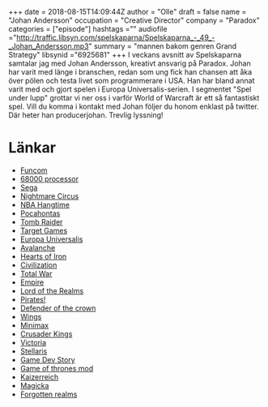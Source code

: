 +++
date = 2018-08-15T14:09:44Z
author = "Olle"
draft = false
name = "Johan Andersson"
occupation = "Creative Director"
company = "Paradox"
categories = ["episode"]
hashtags =""
audiofile ="http://traffic.libsyn.com/spelskaparna/Spelskaparna_-_49_-_Johan_Andersson.mp3"
summary = "mannen bakom genren Grand Strategy"
libsynid ="6925681"
+++
I veckans avsnitt av Spelskaparna samtalar jag med Johan Andersson, kreativt ansvarig på Paradox. Johan har varit med länge i branschen, redan som ung fick han chansen att åka över pölen och testa livet som programmerare i USA. Han har bland annat varit med och gjort spelen i Europa Universalis-serien. I segmentet "Spel under lupp" grottar vi ner oss i varför World of Warcraft är ett så fantastiskt spel. Vill du komma i kontakt med Johan följer du honom enklast på twitter. Där heter han producerjohan. Trevlig lyssning!
# Länkar
* [Funcom](https://www.funcom.com/)
* [68000 processor](https://en.wikipedia.org/wiki/Motorola_68000)
* [Sega](https://en.wikipedia.org/wiki/Sega)
* [Nightmare Circus](https://www.youtube.com/watch?v=hxoQkZRVWxw)
* [NBA Hangtime](https://www.youtube.com/watch?v=g9Q1vK3SUOI)
* [Pocahontas](https://www.youtube.com/watch?v=HJyVDW_PcoM)
* [Tomb Raider](https://www.youtube.com/watch?v=BltNSs9Vzdg)
* [Target Games](https://en.wikipedia.org/wiki/Target_Games)
* [Europa Universalis](https://www.youtube.com/watch?v=I3HeSSzbYO4)
* [Avalanche](https://avalanchestudios.com/)
* [Hearts of Iron](https://www.youtube.com/watch?v=e9BiUtINy4w)
* [Civilization](https://www.youtube.com/watch?v=MVDdlFy-Cu0)
* [Total War](https://www.totalwar.com/)
* [Empire](https://en.wikipedia.org/wiki/Classic_Empire)
* [Lord of the Realms](https://www.youtube.com/watch?v=Md9B0f-8FgE&list=PLaEZBF_sy6Z0aH5NJ-f8yQ0-6sO4Vutu9)
* [Pirates!](https://www.youtube.com/watch?v=bYoGNto1_TU)
* [Defender of the crown](https://www.youtube.com/watch?v=BjzSPxI2Jvg)
* [Wings](https://www.youtube.com/watch?v=hL-qtxNgoHU)
* [Minimax](https://en.wikipedia.org/wiki/Minimax)
* [Crusader Kings](https://www.youtube.com/watch?v=qzkVTDfxIUI)
* [Victoria](https://www.youtube.com/watch?v=i8ChuNCY30Y)
* [Stellaris](https://www.youtube.com/watch?v=zW3YB2ptGws)
* [Game Dev Story](https://www.youtube.com/watch?v=SZWtgfmBJys)
* [Game of thrones mod](https://www.youtube.com/watch?v=cxVSJzTChBE)
* [Kaizerreich](https://www.youtube.com/watch?v=POiVF1Lcu8Q)
* [Magicka](https://www.youtube.com/watch?v=1RCfimgVV24)
* [Forgotten realms](https://en.wikipedia.org/wiki/Forgotten_Realms)
